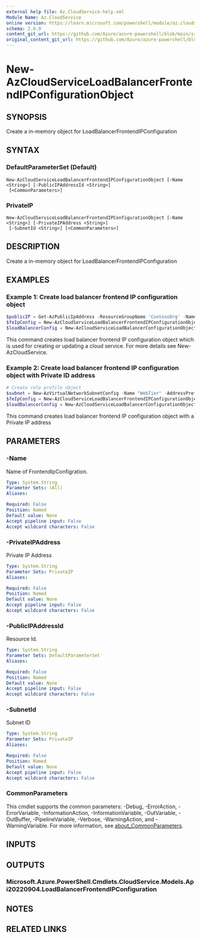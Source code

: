 ```yaml
---
external help file: Az.CloudService-help.xml
Module Name: Az.CloudService
online version: https://learn.microsoft.com/powershell/module/az.cloudservice/new-azcloudserviceloadbalancerfrontendipconfigurationobject
schema: 2.0.0
content_git_url: https://github.com/Azure/azure-powershell/blob/main/src/CloudService/CloudService/help/New-AzCloudServiceLoadBalancerFrontendIPConfigurationObject.md
original_content_git_url: https://github.com/Azure/azure-powershell/blob/main/src/CloudService/CloudService/help/New-AzCloudServiceLoadBalancerFrontendIPConfigurationObject.md
---
```


# New-AzCloudServiceLoadBalancerFrontendIPConfigurationObject

## SYNOPSIS
Create a in-memory object for LoadBalancerFrontendIPConfiguration

## SYNTAX

### DefaultParameterSet (Default)
```
New-AzCloudServiceLoadBalancerFrontendIPConfigurationObject [-Name <String>] [-PublicIPAddressId <String>]
 [<CommonParameters>]
```

### PrivateIP
```
New-AzCloudServiceLoadBalancerFrontendIPConfigurationObject [-Name <String>] [-PrivateIPAddress <String>]
 [-SubnetId <String>] [<CommonParameters>]
```

## DESCRIPTION
Create a in-memory object for LoadBalancerFrontendIPConfiguration

## EXAMPLES

### Example 1: Create load balancer frontend IP configuration object
```powershell
$publicIP = Get-AzPublicIpAddress -ResourceGroupName 'ContosoOrg' -Name 'ContosoPublicIP'
$feIpConfig = New-AzCloudServiceLoadBalancerFrontendIPConfigurationObject -Name 'ContosoFe' -PublicIPAddressId $publicIp.Id
$loadBalancerConfig = New-AzCloudServiceLoadBalancerConfigurationObject -Name 'ContosoLB' -FrontendIPConfiguration $feIpConfig
```

This command creates load balancer frontend IP configuration object which is used for creating or updating a cloud service.
For more details see New-AzCloudService.

### Example 2: Create load balancer frontend IP configuration object with Private ID address
```powershell
# Create role profile object
$subnet = New-AzVirtualNetworkSubnetConfig -Name "WebTier" -AddressPrefix "10.0.0.0/24" -WarningAction SilentlyContinue 
$feIpConfig = New-AzCloudServiceLoadBalancerFrontendIPConfigurationObject -Name 'ContosoFe' -privateIPAddress '10.0.0.6' -subnetId $Subnet.Id
$loadBalancerConfig = New-AzCloudServiceLoadBalancerConfigurationObject -Name 'ContosoLB' -FrontendIPConfiguration $feIpConfig
```

This command creates load balancer frontend IP configuration object with a Private IP address

## PARAMETERS

### -Name
Name of FrontendIpConfigration.

```yaml
Type: System.String
Parameter Sets: (All)
Aliases:

Required: False
Position: Named
Default value: None
Accept pipeline input: False
Accept wildcard characters: False
```

### -PrivateIPAddress
Private IP Address

```yaml
Type: System.String
Parameter Sets: PrivateIP
Aliases:

Required: False
Position: Named
Default value: None
Accept pipeline input: False
Accept wildcard characters: False
```

### -PublicIPAddressId
Resource Id.

```yaml
Type: System.String
Parameter Sets: DefaultParameterSet
Aliases:

Required: False
Position: Named
Default value: None
Accept pipeline input: False
Accept wildcard characters: False
```

### -SubnetId
Subnet ID

```yaml
Type: System.String
Parameter Sets: PrivateIP
Aliases:

Required: False
Position: Named
Default value: None
Accept pipeline input: False
Accept wildcard characters: False
```

### CommonParameters
This cmdlet supports the common parameters: -Debug, -ErrorAction, -ErrorVariable, -InformationAction, -InformationVariable, -OutVariable, -OutBuffer, -PipelineVariable, -Verbose, -WarningAction, and -WarningVariable. For more information, see [about_CommonParameters](http://go.microsoft.com/fwlink/?LinkID=113216).

## INPUTS

## OUTPUTS

### Microsoft.Azure.PowerShell.Cmdlets.CloudService.Models.Api20220904.LoadBalancerFrontendIPConfiguration

## NOTES

## RELATED LINKS
